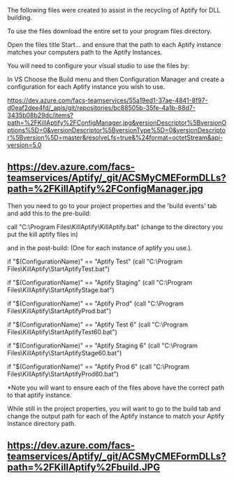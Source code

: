 The following files were created to assist in the recycling of Aptify for DLL building.

To use the files download the entire set to your program files directory.

Open the files title Start... and ensure that the path to each Aptify instance matches your computers path to the Aptify Instances.

You will need to configure your visual studio to use the files by:

In VS Choose the Build menu and then Configuration Manager and create a configuration for each Aptify instance you wish to use.

https://dev.azure.com/facs-teamservices/55a19ed1-37ae-4841-8f97-d0eaf2dee4fd/_apis/git/repositories/bc88505b-35fe-4a1b-88d7-3435b08b29dc/items?path=%2FKillAptify%2FConfigManager.jpg&versionDescriptor%5BversionOptions%5D=0&versionDescriptor%5BversionType%5D=0&versionDescriptor%5Bversion%5D=master&resolveLfs=true&%24format=octetStream&api-version=5.0

## https://dev.azure.com/facs-teamservices/Aptify/_git/ACSMyCMEFormDLLs?path=%2FKillAptify%2FConfigManager.jpg

Then you need to go to your project properties and the 'build events' tab and add this to the pre-build:

call "C:\Program Files\KillAptify\KillAptify.bat" (change to the directory you put the kill aptify files in)

and in the post-build:  (One for each instance of aptify you use.).

if "$(ConfigurationName)" == "Aptify Test" (call "C:\Program Files\KillAptify\StartAptifyTest.bat")

if "$(ConfigurationName)" == "Aptify Staging" (call "C:\Program Files\KillAptify\StartAptifyStage.bat")

if "$(ConfigurationName)" == "Aptify Prod" (call "C:\Program Files\KillAptify\StartAptifyProd.bat")

if "$(ConfigurationName)" == "Aptify Test 6" (call "C:\Program Files\KillAptify\StartAptifyTest60.bat")

if "$(ConfigurationName)" == "Aptify Staging 6" (call "C:\Program Files\KillAptify\StartAptifyStage60.bat")

if "$(ConfigurationName)" == "Aptify Prod 6" (call "C:\Program Files\KillAptify\StartAptifyProd60.bat")

*Note you will want to ensure each of the files above have the correct path to that aptify instance.

While still in the project properties, you will want to go to the build tab and change the output path for each of the Aptify instance to match your Aptify Instance directory path.

## https://dev.azure.com/facs-teamservices/Aptify/_git/ACSMyCMEFormDLLs?path=%2FKillAptify%2Fbuild.JPG